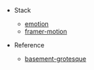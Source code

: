 - Stack

  - [emotion](https://emotion.sh/docs/introduction)
  - [framer-motion](https://www.framer.com/docs/)

- Reference
  - [basement-grotesque](https://github.com/basementstudio/basement-grotesque)
